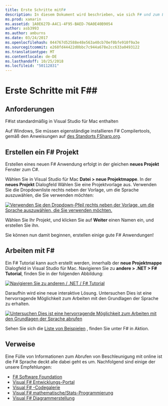 ```yaml
---
title: Erste Schritte mitF#
description: In diesem Dokument wird beschrieben, wie sich F# und zum Erstellen von Xamarin-Anwendungen mit Visual Studio 2017 und Visual Studio für Mac.
ms.prod: xamarin
ms.assetid: 1A0E627D-A4C1-4F95-BAED-76A0E40B9054
author: asb3993
ms.author: amburns
ms.date: 03/24/2017
ms.openlocfilehash: 044767d52588e48e563a40cb70ef0bfe910f9a3e
ms.sourcegitcommit: e268fd44422d0bbc7c944a678e2cc633a0493122
ms.translationtype: MT
ms.contentlocale: de-DE
ms.lasthandoff: 10/25/2018
ms.locfileid: "50112831"
---
```

# <a name="getting-started-with-f35"></a>Erste Schritte mit F#&#35;

## <a name="requirements"></a>Anforderungen

F#ist standardmäßig in Visual Studio für Mac enthalten

Auf Windows, Sie müssen eigenständige installieren F# Compilertools, gemäß den Anweisungen auf [des Standorts FSharp.org](http://fsharp.org/use/windows/).

## <a name="creating-an-f35-project"></a>Erstellen ein F&#35; Projekt

Erstellen eines neuen F# Anwendung erfolgt in der gleichen **neues Projekt** Fenster zum C#.

Wählen Sie in Visual Studio für Mac **Datei > neue Projektmappe**. In der **neues Projekt** Dialogfeld Wählen Sie eine Projektvorlage aus. Verwenden Sie die Dropdownliste rechts neben der Vorlage, um die Sprache auszuwählen, die Sie verwenden möchten:

 [![](overview-images/choosefsharp.png "Verwenden Sie den Dropdown-Pfeil rechts neben der Vorlage, um die Sprache auszuwählen, die Sie verwenden möchten.")](overview-images/choosefsharp.png#lightbox)

Wählen Sie Ihr Projekt, und klicken Sie auf **Weiter** einen Namen ein, und erstellen Sie ihn.


Sie können nun damit beginnen, erstellen einige gute F# Anwendungen!

## <a name="learning-to-use-f35"></a>Arbeiten mit F&#35;

Ein F# Tutorial kann auch erstellt werden, innerhalb der **neue Projektmappe** Dialogfeld in Visual Studio für Mac. Navigieren Sie zu **andere > .NET > F# Tutorial**, finden Sie in der folgenden Abbildung:

 [![](overview-images/fsharptutorial.png "Navigieren Sie zu anderen / .NET / F# Tutorial")](overview-images/fsharptutorial.png#lightbox)

Daraufhin wird eine neue interaktive Lösung. Untersuchen Dies ist eine hervorragende Möglichkeit zum Arbeiten mit den Grundlagen der Sprache zu erhalten.

 [![](overview-images/newtutorial-sml.png "Untersuchen Dies ist eine hervorragende Möglichkeit zum Arbeiten mit den Grundlagen der Sprache abrufen")](overview-images/newtutorial.png#lightbox)

Sehen Sie sich die [Liste von Beispielen](~/cross-platform/platform/fsharp/samples.md) , finden Sie unter F# in Aktion.

## <a name="references"></a>Verweise

Eine Fülle von Informationen zum Abrufen von Beschleunigung mit online ist die F# Sprache deckt alle dabei geht es um. Nachfolgend sind einige der unsere Empfehlungen:

-  [F# Software Foundation](http://fsharp.org)
-  [Visual F# Entwicklungs-Portal](http://go.microsoft.com/fwlink/?LinkID=234174)
-  [Visual F# -Codegalerie](http://go.microsoft.com/fwlink/?LinkID=124614)
-  [Visual F# mathematische/Stats-Programmierung](http://go.microsoft.com/fwlink/?LinkId=235173)
-  [Visual F# Diagrammerstellung](http://go.microsoft.com/fwlink/?LinkId=235176)


